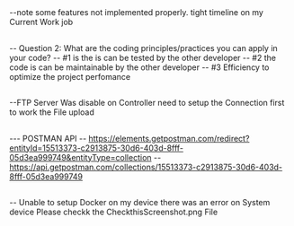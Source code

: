 ##
--note some features not implemented properly. tight timeline on my Current Work job
##
-- Question 2: What are the coding principles/practices you can apply in your
code?
-- #1 is the is can be tested by the other developer 
-- #2 the code is can be maintainable by the other developer 
-- #3 Efficiency to optimize the project perfomance 
##
--FTP Server Was disable on Controller need to setup the Connection first to work the File upload 

##
--- POSTMAN API 
-- https://elements.getpostman.com/redirect?entityId=15513373-c2913875-30d6-403d-8fff-05d3ea999749&entityType=collection
-- https://api.getpostman.com/collections/15513373-c2913875-30d6-403d-8fff-05d3ea999749



## 
-- Unable to setup Docker on my device there was an error on System device  Please checkk the CheckthisScreenshot.png File 